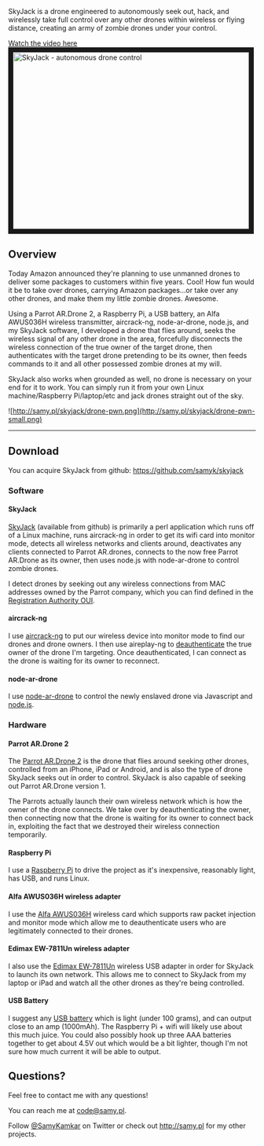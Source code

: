 SkyJack is a drone engineered to autonomously seek out, hack, and wirelessly take full control over any other drones within wireless or flying distance, creating an army of zombie drones under your control.

<a href="http://www.youtube.com/watch?feature=player_embedded&v=EHKV01YQX_w
" target="_blank">Watch the video here<br><img src="http://img.youtube.com/vi/EHKV01YQX_w/0.jpg" 
alt="SkyJack - autonomous drone control" width="480" height="360" border="10" /></a>

## Overview

Today Amazon announced they're planning to use unmanned drones to deliver some packages to customers within five years. Cool! How fun would it be to take over drones, carrying Amazon packages…or take over any other drones, and make them my little zombie drones. Awesome.

Using a Parrot AR.Drone 2, a Raspberry Pi, a USB battery, an Alfa AWUS036H wireless transmitter, aircrack-ng, node-ar-drone, node.js, and my SkyJack software, I developed a drone that flies around, seeks the wireless signal of any other drone in the area, forcefully disconnects the wireless connection of the true owner of the target drone, then authenticates with the target drone pretending to be its owner, then feeds commands to it and all other possessed zombie drones at my will.

SkyJack also works when grounded as well, no drone is necessary on your end for it to work. You can simply run it from your own Linux machine/Raspberry Pi/laptop/etc and jack drones straight out of the sky.

![http://samy.pl/skyjack/drone-pwn.png](http://samy.pl/skyjack/drone-pwn-small.png)

------

## Download
You can acquire SkyJack from github: <https://github.com/samyk/skyjack>



### Software

#### SkyJack
[SkyJack](https://github.com/ghzwireless/skyjack) (available from github) is primarily a perl application which runs off of a Linux machine, runs aircrack-ng in order to get its wifi card into monitor mode, detects all wireless networks and clients around, deactivates any clients connected to Parrot AR.drones, connects to the now free Parrot AR.Drone as its owner, then uses node.js with node-ar-drone to control zombie drones.

I detect drones by seeking out any wireless connections from MAC addresses owned by the Parrot company, which you can find defined in the [Registration Authority OUI](http://standards.ieee.org/develop/regauth/oui/oui.txt).

#### aircrack-ng

I use [aircrack-ng](http://www.aircrack-ng.org/) to put our wireless device into monitor mode to find our drones and drone owners. I then use aireplay-ng to [deauthenticate](http://www.aircrack-ng.org/doku.php?id=deauthentication) the true owner of the drone I'm targeting. Once deauthenticated, I can connect as the drone is waiting for its owner to reconnect.

#### node-ar-drone
I use [node-ar-drone](https://github.com/felixge/node-ar-drone) to control the newly enslaved drone via Javascript and [node.js](http://nodejs.org).


### Hardware

#### Parrot AR.Drone 2
The [Parrot AR.Drone 2](http://www.amazon.com/gp/product/B007HZLLOK/ref=as_li_qf_sp_asin_il_tl?ie=UTF8&camp=1789&creative=9325&creativeASIN=B007HZLLOK&linkCode=as2&tag=samypl0c-20) is the drone that flies around seeking other drones, controlled from an iPhone, iPad or Android, and is also the type of drone SkyJack seeks out in order to control. SkyJack is also capable of seeking out Parrot AR.Drone version 1.

The Parrots actually launch their own wireless network which is how the owner of the drone connects. We take over by deauthenticating the owner, then connecting now that the drone is waiting for its owner to connect back in, exploiting the fact that we destroyed their wireless connection temporarily.

#### Raspberry Pi
I use a [Raspberry Pi](http://www.amazon.com/gp/product/B009SQQF9C/ref=as_li_qf_sp_asin_il_tl?ie=UTF8&camp=1789&creative=9325&creativeASIN=B009SQQF9C&linkCode=as2&tag=samypl0c-20) to drive the project as it's inexpensive, reasonably light, has USB, and runs Linux.

#### Alfa AWUS036H wireless adapter

I use the [Alfa AWUS036H](http://www.amazon.com/gp/product/B000QYGNKQ/ref=as_li_qf_sp_asin_tl?ie=UTF8&camp=1789&creative=9325&creativeASIN=B000QYGNKQ&linkCode=as2&tag=samypl0c-20) wireless card which supports raw packet injection and monitor mode which allow me to deauthenticate users who are legitimately connected to their drones.

#### Edimax EW-7811Un wireless adapter

I also use the [Edimax EW-7811Un](http://www.amazon.com/gp/product/B003MTTJOY/ref=as_li_qf_sp_asin_il_tl?ie=UTF8&camp=1789&creative=9325&creativeASIN=B003MTTJOY&linkCode=as2&tag=samypl0c-20) wireless USB adapter in order for SkyJack to launch its own network. This allows me to connect to SkyJack from my laptop or iPad and watch all the other drones as they're being controlled.

#### USB Battery

I suggest any [USB battery](http://www.amazon.com/gp/product/B003IHV326/ref=as_li_qf_sp_asin_il_tl?ie=UTF8&camp=1789&creative=9325&creativeASIN=B003IHV326&linkCode=as2&tag=samypl0c-20) which is light (under 100 grams), and can output close to an amp (1000mAh). The Raspberry Pi + wifi will likely use about this much juice. You could also possibly hook up three AAA batteries together to get about 4.5V out which would be a bit lighter, though I'm not sure how much current it will be able to output.


## Questions?

Feel free to contact me with any questions!

You can reach me at <code@samy.pl>.

Follow [@SamyKamkar](https://twitter.com/samykamkar) on Twitter or check out <http://samy.pl> for my other projects.
